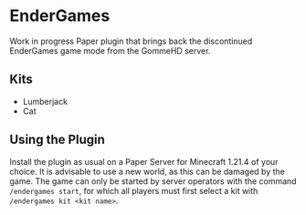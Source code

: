 # EnderGames

Work in progress Paper plugin that brings back the discontinued EnderGames game mode from the GommeHD server.

## Kits

- Lumberjack
- Cat

## Using the Plugin

Install the plugin as usual on a Paper Server for Minecraft 1.21.4 of your choice. It is advisable to use a new world, as this can be damaged by the game.
The game can only be started by server operators with the command `/endergames start`, for which all players must first select a kit with `/endergames kit <kit name>`.
